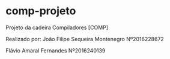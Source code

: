# comp-projeto
Projeto da cadeira Compiladores [COMP]

Realizado por:
João Filipe Sequeira Montenegro Nº2016228672

Flávio Amaral Fernandes Nº2016240139
